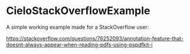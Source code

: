 # CieloStackOverflowExample

A simple working example made for a StackOverflow user:

https://stackoverflow.com/questions/76252093/annotation-feature-that-doesnt-always-appear-when-reading-pdfs-using-pspdfkit-i
